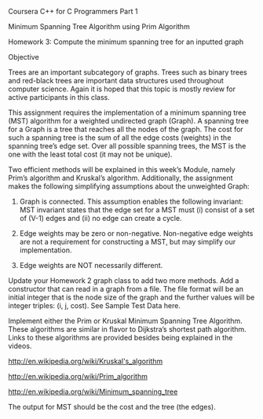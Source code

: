 Coursera C++ for C Programmers Part 1

Minimum Spanning Tree Algorithm using Prim Algorithm

Homework 3: Compute the minimum spanning tree for an inputted graph

Objective

Trees are an important subcategory of graphs. Trees such as binary trees and red-black trees are important data structures used throughout computer science. Again it is hoped that this topic is mostly review for active participants in this class.

This assignment requires the implementation of a minimum spanning tree (MST) algorithm for a weighted undirected graph (Graph). A spanning tree for a Graph is a tree that reaches all the nodes of the graph. The cost for such a spanning tree is the sum of all the edge costs (weights) in the spanning tree’s edge set. Over all possible spanning trees, the MST is the one with the least total cost (it may not be unique).

Two efficient methods will be explained in this week’s Module, namely Prim’s algorithm and Kruskal’s algorithm. Additionally, the assignment makes the following simplifying assumptions about the unweighted Graph:

1) Graph is connected. This assumption enables the following invariant: MST invariant states that the edge set for a MST must (i) consist of a set of (V-1) edges and (ii) no edge can create a cycle.

2) Edge weights may be zero or non-negative. Non-negative edge weights are not a requirement for constructing a MST, but may simplify our implementation.

3) Edge weights are NOT necessarily different.


Update your Homework 2 graph class to add two more methods. Add a constructor that can read in a graph from a file. The file format will be an initial integer that is the node size of the graph and the further values will be integer triples: (i, j, cost). See Sample Test Data here.

Implement either the Prim or Kruskal Minimum Spanning Tree Algorithm. These algorithms are similar in flavor to Dijkstra’s shortest path algorithm. Links to these algorithms are provided besides being explained in the videos.

http://en.wikipedia.org/wiki/Kruskal's_algorithm

http://en.wikipedia.org/wiki/Prim_algorithm 

http://en.wikipedia.org/wiki/Minimum_spanning_tree 

The output for MST should be the cost and the tree (the edges). 